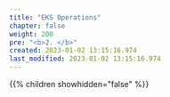 ```yaml
---
title: "EKS Operations"
chapter: false
weight: 200
pre: "<b>2. </b>"
created: 2023-01-02 13:15:16.974
last_modified: 2023-01-02 13:15:16.974
---
```


{{% children showhidden="false" %}}

